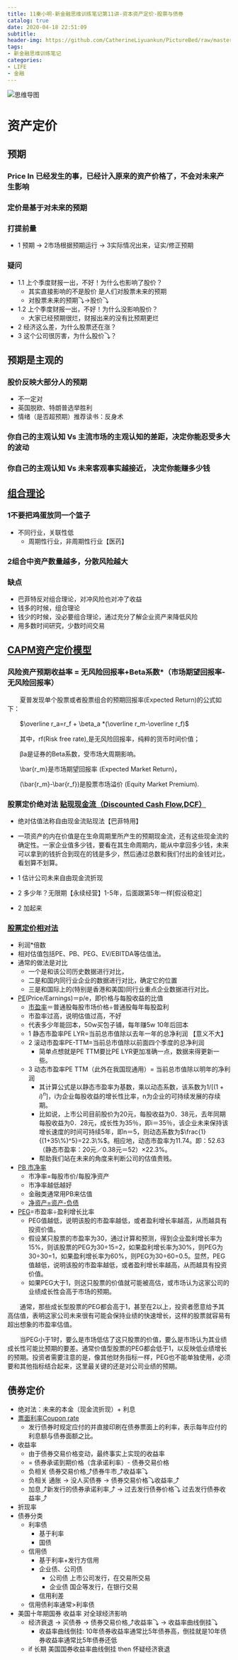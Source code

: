 ```yaml
---
title: 11秦小明-新金融思维训练笔记第11讲-资本资产定价-股票与债券
catalog: true
date: 2020-04-18 22:51:09
subtitle:
header-img: https://github.com/CatherineLiyuankun/PictureBed/raw/master/blog/post/%E7%A7%A6%E5%B0%8F%E6%98%8E%E7%AC%94%E8%AE%B0/%E7%AC%AC11%E8%AE%B2-%E8%B5%84%E4%BA%A7%E5%AE%9A%E4%BB%B7.png
tags:
- 新金融思维训练笔记
categories:
- LIFE
- 金融
---
```


![思维导图](https://github.com/CatherineLiyuankun/PictureBed/raw/master/blog/post/%E7%A7%A6%E5%B0%8F%E6%98%8E%E7%AC%94%E8%AE%B0/%E7%AC%AC11%E8%AE%B2-%E8%B5%84%E4%BA%A7%E5%AE%9A%E4%BB%B7.png)

# 资产定价

## 预期

### Price In 已经发生的事，已经计入原来的资产价格了，不会对未来产生影响

### 定价是基于对未来的预期

### 打提前量

- 1 预期 -> 2市场根据预期运行 -> 3实际情况出来，证实/修正预期

### 疑问

- 1.1 上个季度财报一出，不好！为什么也影响了股价？
  - 其实直接影响的不是股价 是人们对股票未来的预期
  - 对股票未来的预期⤵->股价⤵
- 1.2 上个季度财报一出，不好！为什么没影响股价？
  - 大家已经预期很烂，财报出来的没有比预期更烂
- 2 经济这么差，为什么股票还在涨？
- 3 这个公司很厉害，为什么股价⤵？

## 预期是主观的

### 股价反映大部分人的预期

- 不一定对
- 英国脱欧、特朗普选举胜利
- 情绪（是否超预期）推荐读书：反身术

### 你自己的主观认知 Vs 主流市场的主观认知的差距，决定你能忍受多大的波动

### 你自己的主观认知 Vs 未来客观事实越接近， 决定你能赚多少钱

## [组合理论](https://wiki.mbalib.com/wiki/%E6%8A%95%E8%B5%84%E7%BB%84%E5%90%88%E7%90%86%E8%AE%BA)

### 1不要把鸡蛋放同一个篮子

- 不同行业，关联性低
  - 周期性行业，非周期性行业【医药】

### 2组合中资产数量越多，分散风险越大

### 缺点

- 巴菲特反对组合理论，对冲风险也对冲了收益
- 钱多的时候，组合理论
- 钱少的时候，没必要组合理论，通过充分了解企业资产来降低风险
- 用多数时间研究，少数时间交易

## [CAPM资产定价模型](https://wiki.mbalib.com/wiki/%E8%B5%84%E6%9C%AC%E8%B5%84%E4%BA%A7%E5%AE%9A%E4%BB%B7%E6%A8%A1%E5%9E%8B)

### 风险资产预期收益率 = 无风险回报率+Beta系数*（市场期望回报率-无风险回报率）

　　夏普发现单个股票或者股票组合的预期回报率(Expected Return)的公式如下：

　　$\overline r_a=r_f + \beta_a *(\overline r_m-\overline r_f)$

　　其中，rf(Risk free rate),是无风险回报率，纯粹的货币时间价值；

　　βa是证券的Beta系数，受市场大周期影响。

　　\bar{r_m}是市场期望回报率 (Expected Market Return)，

　　(\bar{r_m}-\bar{r_f})是股票市场溢价 (Equity Market Premium).

### 股票定价绝对法 [贴现现金流（Discounted Cash Flow,DCF）](https://wiki.mbalib.com/wiki/DCF)

- 绝对估值法称自由现金流贴现法【巴菲特用】

- 一项资产的内在价值是在生命周期里所产生的预期现金流，还有这些现金流的确定性。一家企业值多少钱，要看在其生命周期内，能从中拿回多少钱，未来可以拿到的钱折合到现在的钱是多少，然后通过总数和我们付出的金钱对比，看划算不划算。

- 1 估计公司未来自由现金流折现
- 2 多少年？无限期【永续经营】1-5年，后面跟第5年一样[假设稳定]
- 2 加起来

### [股票定价相对法](https://wiki.mbalib.com/wiki/相对估值)

- 利润*倍数
- 相对估值包括PE、PB、PEG、EV/EBITDA等估值法。
- 通常的做法是对比
  - 一个是和该公司历史数据进行对比，
  - 二是和国内同行业企业的数据进行对比，确定它的位置
  - 三是和国际上的(特别是香港和美国)同行业重点企业数据进行对比。
- [PE](https://wiki.mbalib.com/wiki/市盈率)(Price/Earnings)＝p/e，即价格与每股收益的比值
  - [市盈率](https://www.zhihu.com/question/20245733)＝普通股每股市场价格÷普通股每年每股盈利
  - 市盈率过高，说明估值过高，不好
  - 代表多少年能回本，50w买包子铺，每年赚5w 10年后回本
  - 1 静态市盈率PE LYR=当前总市值除以去年一年的总净利润 【意义不大】
  - 2 滚动市盈率PE-TTM=当前总市值除以前面四个季度的总净利润
    - 简单点想就是PE TTM要比PE LYR更加准确一点，数据来得更新一些。
  - 3 动态市盈率PE TTM（此外在我国现通用）= 当前总市值除以明年的净利润
    - 其计算公式是以静态市盈率为基数，乘以动态系数，该系数为$1 / [(1 + i)^n]$，i为企业每股收益的增长性比率，n为企业的可持续发展的存续期。
    - 比如说，上市公司目前股价为20元，每股收益为0．38元，去年同期每股收益为0．28元，成长性为35％，即i＝35％，该企业未来保持该增长速度的时间可持续5年，即n＝5，则动态系数为$\frac{1}{(1+35\%)^5}=22.3\%$。相应地，动态市盈率为11.74。即：52.63（静态市盈率：20元／0.38元＝52）×22.3%。
    - 帮助我们站在未来的角度来判断公司的估值贵贱。
- [PB 市净率](https://wiki.mbalib.com/wiki/%E5%B8%82%E5%87%80%E7%8E%87)
  - 市净率=每股市价/每股净资产
  - 市净率越低越好
  - 金融类通常用PB来估值
  - [净资产=资产-负债](https://wiki.mbalib.com/wiki/%E5%87%80%E8%B5%84%E4%BA%A7)
- [PEG](https://wiki.mbalib.com/wiki/PEG)=市盈率÷盈利增长比率
  - PEG值越低，说明该股的市盈率越低，或者盈利增长率越高，从而越具有投资价值。
  - 假设某只股票的市盈率为30，通过计算和预测，得到企业盈利增长率为15%，则该股票的PEG为30÷15=2，如果盈利增长率为30%，则PEG为30÷30=1，如果盈利增长率为60%，则PEG为30÷60=0.5。显然，PEG值越低，说明该股的市盈率越低，或者盈利增长率越高，从而越具有投资价值。
  - 如果PEG大于1，则这只股票的价值就可能被高估，或市场认为这家公司的业绩成长性会高于市场的预期。

　　通常，那些成长型股票的PEG都会高于1，甚至在2以上，投资者愿意给予其高估值，表明这家公司未来很有可能会保持业绩的快速增长，这样的股票就容易有超出想象的市盈率估值。

　　当PEG小于1时，要么是市场低估了这只股票的价值，要么是市场认为其业绩成长性可能比预期的要差。通常价值型股票的PEG都会低于1，以反映低业绩增长的预期。投资者需要注意的是，像其他财务指标一样，PEG也不能单独使用，必须要和其他指标结合起来，这里最关键的还是对公司业绩的预期。

## 债券定价

- 绝对法：未来的本金（现金流折现）+ 利息
- [票面利率Coupon rate](https://wiki.mbalib.com/wiki/%E7%A5%A8%E9%9D%A2%E5%88%A9%E7%8E%87)
  - 发行债券时规定应付的并直接印刷在债券票面上的利率，表示每年应付的利息额与债券面额之比。
- 收益率
  - 由于债券交易价格变动，最终事实上实现的收益率
  - = 债券承诺到期价格（含承诺利率）- 债券交易价格
  - 负相关 债券交易价格⤴债券牛市⤴收益率⤵
  - 负相关 通胀 -> 没人买债券 -> 债券交易价格⤵收益率⤴
  - 加息⤴新发行的债券承诺利率⤴ -> 过去发行债券价格⤵  过去发行债券收益率⤴
- 折现率
- 债券分类
  - 利率债
    - 基于利率
    - 国债
  - 信用债
    - 基于利率+发行方信用
    - 企业债、公司债
      - 公司债 上市公司发行，在交易所交易
      - 企业债 国企等发行，在银行交易
    - 信用利差
  - 信用债利率通常>利率债
- 美国十年期国券 收益率 对全球经济影响
  - 经济衰退 -> 买债券 -> 债券交易价格⤴收益率⤵ -> 收益率曲线倒挂⤵
    - 收益率曲线倒挂: 10年债券收益率通常比5年债券高，倒挂就是10年债券收益率通常比5年债券还低
  - if 长期 美国国券收益率曲线倒挂 then 怀疑经济衰退
